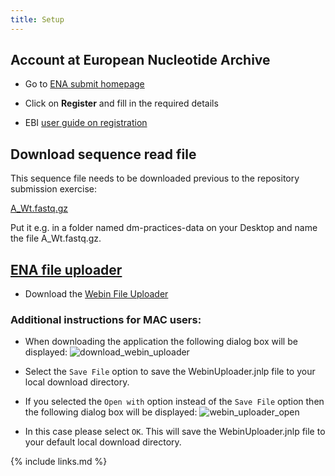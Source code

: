 ```yaml
---
title: Setup
---
```

## Account at European Nucleotide Archive

* Go to [ENA submit homepage](https://www.ebi.ac.uk/ena/submit/sra/#)

* Click on **Register** and fill in the required details

* EBI [user guide on registration](https://ena-docs.readthedocs.io/en/latest/submit/general-guide/registration.html)

## Download sequence read file
This sequence file needs to be downloaded previous to the repository submission exercise:  

[A_Wt.fastq.gz](ftp://ftp.sra.ebi.ac.uk/vol1/fastq/ERR418/004/ERR4185834/ERR4185834.fastq.gz)

Put it e.g. in a folder named dm-practices-data on your Desktop and name the file A_Wt.fastq.gz.

## [ENA file uploader](https://ena-docs.readthedocs.io/en/latest/submit/fileprep/upload.html#using-webin-file-uploader)

* Download the [Webin File Uploader](http://www.ebi.ac.uk/ena/upload/WebinUploader.jnlp)

### Additional instructions for MAC users:

* When downloading the application the following dialog box will be displayed:
![download_webin_uploader](https://nbisweden.github.io/module-repository-submission-dm-practices/fig/download_webin_uploader.png)

* Select the `Save File` option to save the WebinUploader.jnlp file to your local download directory.

* If you selected the `Open with` option instead of the `Save File` option then the following dialog box will be displayed:
![webin_uploader_open](https://nbisweden.github.io/module-repository-submission-dm-practices/fig/webin_uploader_open.png)

* In this case please select `OK`. This will save the WebinUploader.jnlp file to your default local download directory.


{% include links.md %}
